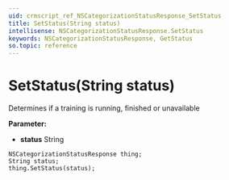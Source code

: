```yaml
---
uid: crmscript_ref_NSCategorizationStatusResponse_SetStatus
title: SetStatus(String status)
intellisense: NSCategorizationStatusResponse.SetStatus
keywords: NSCategorizationStatusResponse, GetStatus
so.topic: reference
---
```


# SetStatus(String status)

Determines if a training is running, finished or unavailable

**Parameter:** 
 - **status** String

```crmscript
NSCategorizationStatusResponse thing;
String status;
thing.SetStatus(status);
```

